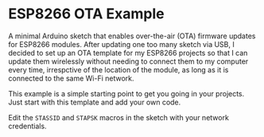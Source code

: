 # ESP8266 OTA Example

A minimal Arduino sketch that enables over-the-air (OTA) firmware updates for ESP8266 modules. After updating one too many sketch via USB, I decided to set up an OTA template for my ESP8266 projects so that I can update them wirelessly without needing to connect them to my computer every time, irrespctive of the location of the module, as long as it is connected to the same Wi-Fi network.

This example is a simple starting point to get you going in your projects. Just start with this template and add your own code.

Edit the `STASSID` and `STAPSK` macros in the sketch with your network credentials.  
